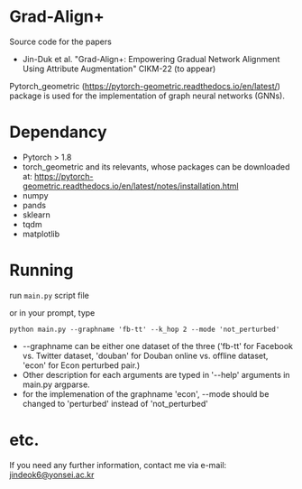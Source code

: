 # Grad-Align+
Source code for the papers
- Jin-Duk et al. "Grad-Align+: Empowering Gradual Network Alignment Using Attribute Augmentation" CIKM-22 (to appear)


Pytorch_geometric (https://pytorch-geometric.readthedocs.io/en/latest/) package is used for the implementation of graph neural networks (GNNs).

# Dependancy

- Pytorch > 1.8
- torch_geometric and its relevants, whose packages can be downloaded at: https://pytorch-geometric.readthedocs.io/en/latest/notes/installation.html
- numpy
- pands
- sklearn
- tqdm
- matplotlib



# Running

run ``main.py`` script file

or in your prompt, type

``python main.py --graphname 'fb-tt' --k_hop 2 --mode 'not_perturbed' ``  

- --graphname can be either one dataset of the three ('fb-tt' for Facebook vs. Twitter dataset, 'douban' for Douban online vs. offline dataset, 'econ' for Econ perturbed pair.)
- Other description for each arguments are typed in '--help' arguments in main.py argparse.
- for the implemenation of the graphname 'econ', --mode should be changed to 'perturbed' instead of 'not_perturbed'


# etc.
If you need any further information, contact me via e-mail: jindeok6@yonsei.ac.kr
